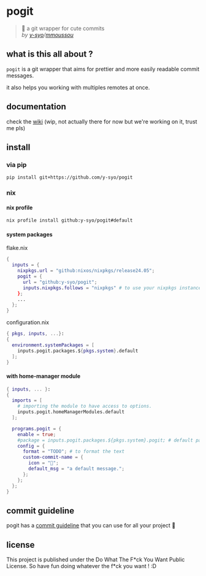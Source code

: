 # pogit

> 🌸 a git wrapper for cute commits  
> *by [y-syo](https://y-syo.me)/[mmoussou](https://profile.intra.42.fr/users/mmoussou)*

## what is this all about ?

``pogit`` is a git wrapper that aims for prettier and more easily readable commit messages.

it also helps you working with multiples remotes at once.

## documentation

check the [wiki](https://github.com/y-syo/pogit/wiki) (wip, not actually there for now but we're working on it, trust me pls)

## install

### via pip
```
pip install git+https://github.com/y-syo/pogit
```

### nix 

#### nix profile

```bash
nix profile install github:y-syo/pogit#default
```

#### system packages

flake.nix
```nix
{
  inputs = {
    nixpkgs.url = "github:nixos/nixpkgs/release24.05";
    pogit = {
      url = "github:y-syo/pogit";
      inputs.nixpkgs.follows = "nixpkgs" # to use your nixpkgs instance instead of the provided one
    };
    ...
  };
}
```

configuration.nix
```nix
{ pkgs, inputs, ...}:
{
  environment.systemPackages = [
    inputs.pogit.packages.${pkgs.system}.default
  ];
}
```

#### with home-manager module

```nix
{ inputs, ... }:
{
  imports = [
    # importing the module to have access to options.
    inputs.pogit.homeManagerModules.default
  ];

  programs.pogit = {
    enable = true;
    #package = inputs.pogit.packages.${pkgs.system}.pogit; # default package can be changed here.
    config = {
      format = "TODO"; # to format the text
      custom-commit-name = {
        icon = "🐶";
        default_msg = "a default message.";
      };
    };
  };
}
```

## commit guideline

pogit has a [commit guideline](https://github.com/y-syo/pogit/wiki/Commit-guideline) that you can use for all your project :tada:

## license

This project is published under the Do What The F\*ck You Want Public License.
So have fun doing whatever the f\*ck you want ! :D
